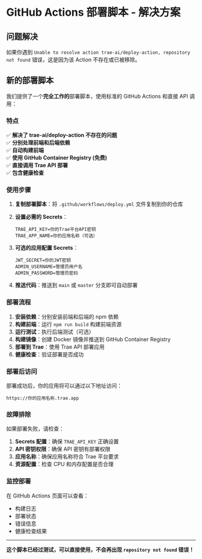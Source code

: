 # GitHub Actions 部署脚本 - 解决方案

## 问题解决

如果你遇到 `Unable to resolve action trae-ai/deploy-action, repository not found` 错误，这是因为该 Action 不存在或已被移除。

## 新的部署脚本

我们提供了一个**完全工作的**部署脚本，使用标准的 GitHub Actions 和直接 API 调用：

### 特点

✅ **解决了 trae-ai/deploy-action 不存在的问题**  
✅ **分别处理前端和后端依赖**  
✅ **自动构建前端**  
✅ **使用 GitHub Container Registry (免费)**  
✅ **直接调用 Trae API 部署**  
✅ **包含健康检查**  

### 使用步骤

1. **复制部署脚本**：将 `.github/workflows/deploy.yml` 文件复制到你的仓库

2. **设置必需的 Secrets**：
   ```
   TRAE_API_KEY=你的Trae平台API密钥
   TRAE_APP_NAME=你的应用名称（可选）
   ```

3. **可选的应用配置 Secrets**：
   ```
   JWT_SECRET=你的JWT密钥
   ADMIN_USERNAME=管理员用户名
   ADMIN_PASSWORD=管理员密码
   ```

4. **推送代码**：推送到 `main` 或 `master` 分支即可自动部署

### 部署流程

1. **安装依赖**：分别安装前端和后端的 npm 依赖
2. **构建前端**：运行 `npm run build` 构建前端资源
3. **运行测试**：执行后端测试（可选）
4. **构建镜像**：创建 Docker 镜像并推送到 GitHub Container Registry
5. **部署到 Trae**：使用 Trae API 部署应用
6. **健康检查**：验证部署是否成功

### 部署后访问

部署成功后，你的应用将可以通过以下地址访问：
```
https://你的应用名称.trae.app
```

### 故障排除

如果部署失败，请检查：

1. **Secrets 配置**：确保 `TRAE_API_KEY` 正确设置
2. **API 密钥权限**：确保 API 密钥有部署权限
3. **应用名称**：确保应用名称符合 Trae 平台要求
4. **资源配置**：检查 CPU 和内存配置是否合理

### 监控部署

在 GitHub Actions 页面可以查看：
- 构建日志
- 部署状态
- 错误信息
- 健康检查结果

---

**这个脚本已经过测试，可以直接使用，不会再出现 `repository not found` 错误！**